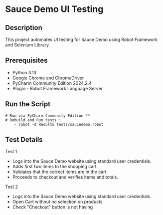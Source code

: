 # Sauce Demo UI Testing

## Description
This project automates UI testing for Sauce Demo using Robot Framework and Selenium Library.

## Prerequisites
- Python 3.13
- Google Chrome and ChromeDriver
- PyCharm Community Edition 2024.2.4
- Plugin - Robot Framework Language Server

## Run the Script
    # Run via PyCharm Community Edition **
    # Rebuild and Run tests :
        - robot -d Results Tests/saucedemo.robot

## Test Details
Test 1
- Logs into the Sauce Demo website using standard user credentials.
- Adds first two items to the shopping cart.
- Validates that the correct items are in the cart.
- Proceeds to checkout and verifies items and totals.

Test 2
- Logs into the Sauce Demo website using standard user credentials.
- Open Cart without no selection on products
- Check "Checkout" button is not having